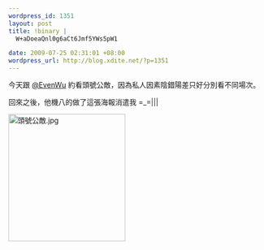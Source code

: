 ```yaml
--- 
wordpress_id: 1351
layout: post
title: !binary |
  W+aDoeaQnl0g6aCt6Jmf5YWs5pW1

date: 2009-07-25 02:31:01 +08:00
wordpress_url: http://blog.xdite.net/?p=1351
---
```

今天跟 <a href="http://www.plurk.com/EvenWu">@EvenWu</a> 約看頭號公敵，因為私人因素陰錯陽差只好分別看不同場次。

回來之後，他機八的做了這張海報消遣我 =_=|||

<a href="http://www.flickr.com/photos/1pxphoto/3752244495/" title="頭號公敵.jpg by EvenWu, on Flickr"><img src="http://farm4.static.flickr.com/3465/3752244495_64176beab2_o.jpg" width="230" height="251" alt="頭號公敵.jpg" /></a>
